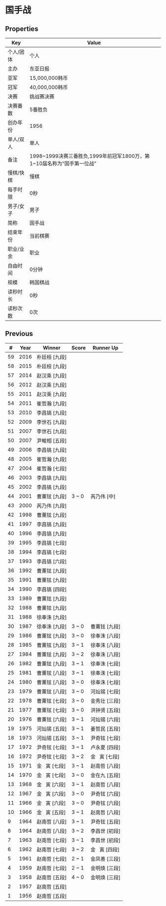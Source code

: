 # 国手战

## Properties

| Key | Value |
| --- | ----- |
| 个人/团体 | 个人 |
| 主办 | 东亚日报 |
| 亚军 | 15,000,000韩币 |
| 冠军 | 40,000,000韩币 |
| 决赛 | 挑战赛决赛 |
| 决赛番数 | 5番胜负 |
| 创办年份 | 1956 |
| 单人/双人 | 单人 |
| 备注 | 1998~1999决赛三番胜负,1999年前冠军1800万，第1~10届名称为“国手第一位战” |
| 慢棋/快棋 | 慢棋 |
| 每手时限 | 0秒 |
| 男子/女子 | 男子 |
| 简称 | 国手战 |
| 结束年份 | 当前棋赛 |
| 职业/业余 | 职业 |
| 自由时间 | 0分钟 |
| 规模 | 韩国棋战 |
| 读秒时长 | 0秒 |
| 读秒次数 | 0次 |

## Previous

| # | Year | Winner | Score | Runner Up |
| --- | --- | --- | --- | --- |
| 59 | 2016 | 朴廷桓 [九段] |  |  |
| 58 | 2015 | 朴廷桓 [九段] |  |  |
| 57 | 2014 | 赵汉乘 [九段] |  |  |
| 56 | 2012 | 赵汉乘 [九段] |  |  |
| 55 | 2011 | 赵汉乘 [九段] |  |  |
| 54 | 2011 | 崔哲瀚 [九段] |  |  |
| 53 | 2010 | 李昌镐 [九段] |  |  |
| 52 | 2009 | 李世石 [九段] |  |  |
| 51 | 2007 | 李世石 [九段] |  |  |
| 50 | 2007 | 尹畯相 [五段] |  |  |
| 49 | 2006 | 李昌镐 [九段] |  |  |
| 48 | 2005 | 崔哲瀚 [九段] |  |  |
| 47 | 2004 | 崔哲瀚 [七段] |  |  |
| 46 | 2003 | 李昌镐 [九段] |  |  |
| 45 | 2002 | 李昌镐 [九段] |  |  |
| 44 | 2001 | 曹薰铉 [九段] | 3 ~ 0 | 芮乃伟 [中] |
| 43 | 2000 | 芮乃伟 [九段] |  |  |
| 42 | 1998 | 曹薰铉 [九段] |  |  |
| 41 | 1997 | 李昌镐 [九段] |  |  |
| 40 | 1996 | 李昌镐 [九段] |  |  |
| 39 | 1995 | 李昌镐 [七段] |  |  |
| 38 | 1994 | 李昌镐 [七段] |  |  |
| 37 | 1993 | 李昌镐 [六段] |  |  |
| 36 | 1992 | 曹薰铉 [九段] |  |  |
| 35 | 1991 | 曹薰铉 [九段] |  |  |
| 34 | 1990 | 李昌镐 [四段] |  |  |
| 33 | 1989 | 曹薰铉 [九段] |  |  |
| 32 | 1988 | 曹薰铉 [九段] |  |  |
| 31 | 1988 | 徐奉洙 [九段] |  |  |
| 30 | 1987 | 徐奉洙 [九段] | 3 ~ 0 | 曹薰铉 [九段] |
| 29 | 1986 | 曹薰铉 [九段] | 3 ~ 0 | 徐奉洙 [八段] |
| 28 | 1985 | 曹薰铉 [九段] | 3 ~ 1 | 徐奉洙 [八段] |
| 27 | 1984 | 曹薰铉 [九段] | 3 ~ 2 | 徐奉洙 [八段] |
| 26 | 1982 | 曹薰铉 [九段] | 3 ~ 1 | 徐奉洙 [七段] |
| 25 | 1981 | 曹薰铉 [八段] | 3 ~ 1 | 徐奉洙 [七段] |
| 24 | 1980 | 曹薰铉 [八段] | 3 ~ 0 | 徐奉洙 [七段] |
| 23 | 1979 | 曹薰铉 [八段] | 3 ~ 0 | 河灿锡 [七段] |
| 22 | 1978 | 曹薰铉 [七段] | 3 ~ 0 | 金秀壮 [三段] |
| 21 | 1977 | 曹薰铉 [七段] | 3 ~ 0 | 洪钟贤 [五段] |
| 20 | 1976 | 曹薰铉 [六段] | 3 ~ 1 | 河灿锡 [六段] |
| 19 | 1975 | 河灿锡 [五段] | 3 ~ 1 | 姜哲民 [五段] |
| 18 | 1973 | 河灿锡 [五段] | 3 ~ 1 | 尹奇铉 [七段] |
| 17 | 1972 | 尹奇铉 [七段] | 3 ~ 1 | 卢永夏 [四段] |
| 16 | 1972 | 尹奇铉 [七段] | 3 ~ 2 | 金   寅 [七段] |
| 15 | 1971 | 金   寅 [七段] | 3 ~ 1 | 赵南哲 [八段] |
| 14 | 1970 | 金   寅 [七段] | 3 ~ 0 | 金在九 [五段] |
| 13 | 1968 | 金   寅 [六段] | 3 ~ 1 | 赵南哲 [八段] |
| 12 | 1967 | 金   寅 [六段] | 3 ~ 0 | 尹奇铉 [六段] |
| 11 | 1966 | 金   寅 [六段] | 3 ~ 0 | 尹奇铉 [六段] |
| 10 | 1966 | 金   寅 [五段] | 3 ~ 1 | 赵南哲 [八段] |
| 9 | 1964 | 赵南哲 [八段] | 3 ~ 1 | 尹奇铉 [五段] |
| 8 | 1964 | 赵南哲 [八段] | 3 ~ 2 | 李昌世 [初段] |
| 7 | 1963 | 赵南哲 [七段] | 3 ~ 1 | 李昌世 [初段] |
| 6 | 1962 | 赵南哲 [七段] | 3 ~ 2 | 金   寅 [四段] |
| 5 | 1961 | 赵南哲 [七段] | 2 ~ 1 | 金凤善 [三段] |
| 4 | 1959 | 赵南哲 [七段] | 2 ~ 1 | 金明焕 [三段] |
| 3 | 1958 | 赵南哲 [五段] | 4 ~ 0 | 金明焕 [三段] |
| 2 | 1957 | 赵南哲 [五段] |  |  |
| 1 | 1956 | 赵南哲 [五段] |  |  |

